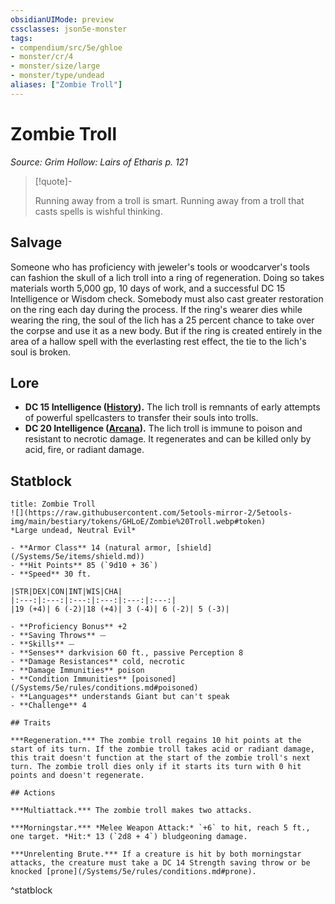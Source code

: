 ```yaml
---
obsidianUIMode: preview
cssclasses: json5e-monster
tags:
- compendium/src/5e/ghloe
- monster/cr/4
- monster/size/large
- monster/type/undead
aliases: ["Zombie Troll"]
---
```

# Zombie Troll
*Source: Grim Hollow: Lairs of Etharis p. 121*  

> [!quote]-  
> 
> Running away from a troll is smart. Running away from a troll that casts spells is wishful thinking.

## Salvage

Someone who has proficiency with jeweler's tools or woodcarver's tools can fashion the skull of a lich troll into a ring of regeneration. Doing so takes materials worth 5,000 gp, 10 days of work, and a successful DC 15 Intelligence or Wisdom check. Somebody must also cast greater restoration on the ring each day during the process. If the ring's wearer dies while wearing the ring, the soul of the lich has a 25 percent chance to take over the corpse and use it as a new body. But if the ring is created entirely in the area of a hallow spell with the everlasting rest effect, the tie to the lich's soul is broken.

## Lore

- **DC 15 Intelligence ([History](/Systems/5e/rules/skills.md#History)).** The lich troll is remnants of early attempts of powerful spellcasters to transfer their souls into trolls.  
- **DC 20 Intelligence ([Arcana](/Systems/5e/rules/skills.md#Arcana)).** The lich troll is immune to poison and resistant to necrotic damage. It regenerates and can be killed only by acid, fire, or radiant damage.  

## Statblock

```ad-statblock
title: Zombie Troll
![](https://raw.githubusercontent.com/5etools-mirror-2/5etools-img/main/bestiary/tokens/GHLoE/Zombie%20Troll.webp#token)
*Large undead, Neutral Evil*

- **Armor Class** 14 (natural armor, [shield](/Systems/5e/items/shield.md))
- **Hit Points** 85 (`9d10 + 36`)
- **Speed** 30 ft.

|STR|DEX|CON|INT|WIS|CHA|
|:---:|:---:|:---:|:---:|:---:|:---:|
|19 (+4)| 6 (-2)|18 (+4)| 3 (-4)| 6 (-2)| 5 (-3)|

- **Proficiency Bonus** +2
- **Saving Throws** ⏤
- **Skills** ⏤
- **Senses** darkvision 60 ft., passive Perception 8
- **Damage Resistances** cold, necrotic
- **Damage Immunities** poison
- **Condition Immunities** [poisoned](/Systems/5e/rules/conditions.md#poisoned)
- **Languages** understands Giant but can't speak
- **Challenge** 4

## Traits

***Regeneration.*** The zombie troll regains 10 hit points at the start of its turn. If the zombie troll takes acid or radiant damage, this trait doesn't function at the start of the zombie troll's next turn. The zombie troll dies only if it starts its turn with 0 hit points and doesn't regenerate.

## Actions

***Multiattack.*** The zombie troll makes two attacks.

***Morningstar.*** *Melee Weapon Attack:* `+6` to hit, reach 5 ft., one target. *Hit:* 13 (`2d8 + 4`) bludgeoning damage.

***Unrelenting Brute.*** If a creature is hit by both morningstar attacks, the creature must take a DC 14 Strength saving throw or be knocked [prone](/Systems/5e/rules/conditions.md#prone).
```
^statblock